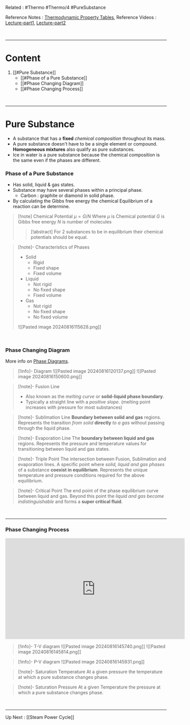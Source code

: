  Related : #Thermo #Thermo/4 #PureSubstance

Reference Notes : [Thermodynamic Property Tables](file:///E:%5CAcademics%5CSEM%203%5CME1823-Fundamentals%20of%20Engineering%20Thermodynamics%20and%20Applications%5CLecture%20note%5CNew%20folder%5CThermodynamic_Property_Tables.pdf), 
Reference Videos : [Lecture-part1](file:///E:%5CAcademics%5CSEM%203%5CME1823-Fundamentals%20of%20Engineering%20Thermodynamics%20and%20Applications%5CLecture%20Video%5CLec%2007%20-%20Properties%20of%20Pure%20Substances-part%201.mp4), [Lecture-part2](file:///E:%5CAcademics%5CSEM%203%5CME1823-Fundamentals%20of%20Engineering%20Thermodynamics%20and%20Applications%5CLecture%20Video%5CLec%2008%20-%20Properties%20of%20Pure%20Substances-part%202.mp4)


<br>

---
# Content
1. [[#Pure Substance]]
	- [[#Phase of a Pure Substance]]
	- [[#Phase Changing Diagram]]
	- [[#Phase Changing Process]]

<br>

****
# Pure Substance
- A substance that has a **fixed** *chemical composition* throughout its mass.
- A pure substance doesn't have to be a single element or compound. **Homogeneous mixtures** also qualify as pure substances.
- Ice in water is a pure substance because the chemical composition is the same even if the phases are different.

### Phase of a Pure Substance
- Has solid, liquid & gas states.
- Substance may have several phases within a principal phase.
	- Carbon : graphite or diamond in solid phase.
- By calculating the Gibbs free energy the chemical Equilibrium of a reaction can be determine.

> [!note] Chemical Potential
> $\mu = G/N$
> Where 
> $\mu$ is Chemical potential
> $G$ is Gibbs free energy
> $N$ is number of molecules
> > [!abstract] For 2 substances to be in equilibrium their chemical potentials should be equal.



>[!note]- Characteristics of Phases
>- Solid
>	- Rigid
>	- Fixed shape
>	- Fixed volume
>- Liquid
>	- Not rigid
>	- No fixed shape
>	- Fixed volume
>- Gas
>	- Not rigid
>	- No fixed shape
>	- No fixed volume
>
>![[Pasted image 20240816115628.png]]

<br>

### Phase Changing Diagram

More info on [Phase Diagrams](https://www.youtube.com/watch?v=-5oq5CZlY8k).

>[!info]- Diagram
>![[Pasted image 20240816120137.png]]
>![[Pasted image 20240816150600.png]]

>[!note]- Fusion Line
>- Also known as the *melting curve* or **solid-liquid phase boundary**.
>- Typically a straight line with a *positive slope*. (melting point increases with pressure for most substances)

>[!note]- Sublimation Line
>**Boundary between solid and gas** regions.
>Represents the transition *from solid* **directly** *to a gas* without passing through the liquid phase.

>[!note]- Evaporation Line
>The **boundary between liquid and gas** regions.
>Represents the pressure and temperature values for transitioning between liquid and gas states.

>[!note]- Triple Point
>The intersection between Fusion, Sublimation and evaporation lines.
>A specific point where *solid, liquid and gas phases* of a substance **coexist in equilibrium**.
>Represents the unique temperature and pressure conditions required for the above equilibrium.

>[!note]- Critical Point
>The end point of the phase equilibrium curve between liquid and gas.
>Beyond this point the *liquid and gas become indistinguishable* and forms a **super critical fluid**.

<br>

****

### Phase Changing Process

<iframe width="560" height="315" src="https://www.youtube.com/embed/iZbnY0QWHe8?si=yU3-g5bnYq1FwG_I" title="YouTube video player" frameborder="0" allow="accelerometer; autoplay; clipboard-write; encrypted-media; gyroscope; picture-in-picture; web-share" referrerpolicy="strict-origin-when-cross-origin" allowfullscreen></iframe>

>[!info]- T-V diagram
> ![[Pasted image 20240816145740.png]]
> ![[Pasted image 20240816145814.png]]

>[!info]- P-V diagram
>![[Pasted image 20240816145931.png]]

>[!note]- Saturation Temperature
> At a given pressure the temperature at which a pure substance changes phase.

>[!note]- Saturation Pressure
>At a given Temperature the pressure at which a pure substance changes phase.

<br>

--- 
Up Next : [[Steam Power Cycle]]



